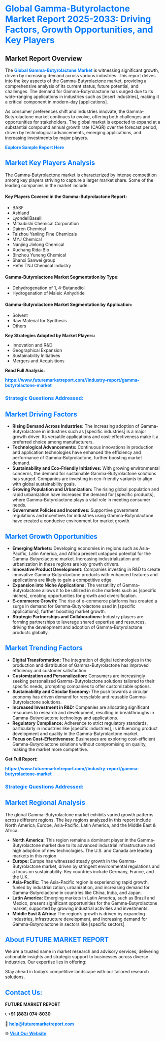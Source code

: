 <h1 style="color: #007BFF;">Global Gamma-Butyrolactone Market Report 2025-2033: Driving Factors, Growth Opportunities, and Key Players</h1>

<section id="overview">
<h2>Market Report Overview</h2>
<p>The <a href="https://www.futuremarketreport.com//industry-report/gamma-butyrolactone-market" style="color: #007BFF; text-decoration: none;"><strong>Global Gamma-Butyrolactone Market</strong></a> is witnessing significant growth, driven by increasing demand across various industries. This report delves into the key aspects of the Gamma-Butyrolactone market, providing a comprehensive analysis of its current status, future potential, and challenges. The demand for Gamma-Butyrolactone has surged due to its wide-ranging applications in industries such as [insert industries], making it a critical component in modern-day [applications].</p>
<p>As consumer preferences shift and industries innovate, the Gamma-Butyrolactone market continues to evolve, offering both challenges and opportunities for stakeholders. The global market is expected to expand at a substantial compound annual growth rate (CAGR) over the forecast period, driven by technological advancements, emerging applications, and increasing investments by major players.</p>
</section>

<section id="overview">
<p><a href="https://www.futuremarketreport.com//request-sample/reportId=91293" style="color: #007BFF; text-decoration: none;"><strong>Explore Sample Report Here</strong></a></p>
</section>

<section id="key-players">
<h2 style="color: #007BFF;">Market Key Players Analysis</h2>
<p>The Gamma-Butyrolactone market is characterized by intense competition among key players striving to capture a larger market share. Some of the leading companies in the market include:</p>
<h4>Key Players Covered in the Gamma-Butyrolactone Report:</h4>
<ul><li>BASF</li><li>Ashland</li><li>LyondellBasell</li><li>Mitsubishi Chemical Corporation</li><li>Dairen Chemical</li><li>Taizhou Yanling Fine Chemicals</li><li>MYJ Chemical</li><li>Nanjing Jinlong Chemical</li><li>Xuchang Rida-Bio</li><li>Binzhou Yuneng Chemical</li><li>Shanxi Sanwei group</li><li>Hefei TNJ Chemical Industry</li></ul>
<h4>Gamma-Butyrolactone Market Segmentation by Type:</h4>
<ul><li>Dehydrogenation of 1, 4-Butanediol</li><li>Hydrogenation of Maleic Anhydride</li></ul>

<h4>Gamma-Butyrolactone Market Segmentation by Application:</h4>
<ul><li>Solvent</li><li>Raw Material for Synthesis</li><li>Others</li></ul>
<p><strong>Key Strategies Adopted by Market Players:</strong></p>
<ul>
<li>Innovation and R&D</li>
<li>Geographical Expansion</li>
<li>Sustainability Initiatives</li>
<li>Mergers and Acquisitions</li>
</ul>
</section>

<section>
<p><strong>Read Full Analysis: </strong></p><a href="https://www.futuremarketreport.com//industry-report/gamma-butyrolactone-market" style="color: #007BFF; text-decoration: none;"><strong>https://www.futuremarketreport.com//industry-report/gamma-butyrolactone-market</strong></a>
<h3 style="color: #007BFF;">Strategic Questions Addressed:</h3>
</section>

<section id="driving-factors">
<h2 style="color: #007BFF;">Market Driving Factors</h2>
<ul>
<li><strong>Rising Demand Across Industries:</strong> The increasing adoption of Gamma-Butyrolactone in industries such as [specific industries] is a major growth driver. Its versatile applications and cost-effectiveness make it a preferred choice among manufacturers.</li>
<li><strong>Technological Advancements:</strong> Continuous innovations in production and application technologies have enhanced the efficiency and performance of Gamma-Butyrolactone, further boosting market demand.</li>
<li><strong>Sustainability and Eco-Friendly Initiatives:</strong> With growing environmental concerns, the demand for sustainable Gamma-Butyrolactone solutions has surged. Companies are investing in eco-friendly variants to align with global sustainability goals.</li>
<li><strong>Growing Population and Urbanization:</strong> The rising global population and rapid urbanization have increased the demand for [specific products], where Gamma-Butyrolactone plays a vital role in meeting consumer needs.</li>
<li><strong>Government Policies and Incentives:</strong> Supportive government regulations and incentives for industries using Gamma-Butyrolactone have created a conducive environment for market growth.</li>
</ul>
</section>

<section id="growth-opportunities">
<h2 style="color: #007BFF;">Market Growth Opportunities</h2>
<ul>
<li><strong>Emerging Markets:</strong> Developing economies in regions such as Asia-Pacific, Latin America, and Africa present untapped potential for the Gamma-Butyrolactone market. Increasing industrialization and urbanization in these regions are key growth drivers.</li>
<li><strong>Innovative Product Development:</strong> Companies investing in R&D to create innovative Gamma-Butyrolactone products with enhanced features and applications are likely to gain a competitive edge.</li>
<li><strong>Expansion into Niche Applications:</strong> The versatility of Gamma-Butyrolactone allows it to be utilized in niche markets such as [specific niches], creating opportunities for growth and diversification.</li>
<li><strong>E-commerce Growth:</strong> The rise of e-commerce platforms has created a surge in demand for Gamma-Butyrolactone used in [specific applications], further boosting market growth.</li>
<li><strong>Strategic Partnerships and Collaborations:</strong> Industry players are forming partnerships to leverage shared expertise and resources, driving the development and adoption of Gamma-Butyrolactone products globally.</li>
</ul>
</section>

<section id="trending-factors">
<h2 style="color: #007BFF;">Market Trending Factors</h2>
<ul>
<li><strong>Digital Transformation:</strong> The integration of digital technologies in the production and distribution of Gamma-Butyrolactone has improved efficiency and customer satisfaction.</li>
<li><strong>Customization and Personalization:</strong> Consumers are increasingly seeking personalized Gamma-Butyrolactone solutions tailored to their specific needs, prompting companies to offer customizable options.</li>
<li><strong>Sustainability and Circular Economy:</strong> The push towards a circular economy has driven demand for recyclable and reusable Gamma-Butyrolactone solutions.</li>
<li><strong>Increased Investment in R&D:</strong> Companies are allocating significant resources to research and development, resulting in breakthroughs in Gamma-Butyrolactone technology and applications.</li>
<li><strong>Regulatory Compliance:</strong> Adherence to strict regulatory standards, particularly in industries like [specific industries], is influencing product development and quality in the Gamma-Butyrolactone market.</li>
<li><strong>Focus on Cost-Effectiveness:</strong> Businesses are exploring cost-efficient Gamma-Butyrolactone solutions without compromising on quality, making the market more competitive.</li>
</ul>
</section>

<section>
<p><strong>Get Full Report: </strong></p><a href="https://www.futuremarketreport.com//industry-report/gamma-butyrolactone-market" style="color: #007BFF; text-decoration: none;"><strong>https://www.futuremarketreport.com//industry-report/gamma-butyrolactone-market</strong></a>
<h3 style="color: #007BFF;">Strategic Questions Addressed:</h3>
</section>


<section id="regional-analysis">
<h2 style="color: #007BFF;">Market Regional Analysis</h2>
<p>The global Gamma-Butyrolactone market exhibits varied growth patterns across different regions. The key regions analyzed in this report include North America, Europe, Asia-Pacific, Latin America, and the Middle East & Africa:</p>
<ul>
<li><strong>North America:</strong> This region remains a dominant player in the Gamma-Butyrolactone market due to its advanced industrial infrastructure and high adoption of new technologies. The U.S. and Canada are leading markets in this region.</li>
<li><strong>Europe:</strong> Europe has witnessed steady growth in the Gamma-Butyrolactone market, driven by stringent environmental regulations and a focus on sustainability. Key countries include Germany, France, and the U.K.</li>
<li><strong>Asia-Pacific:</strong> The Asia-Pacific region is experiencing rapid growth, fueled by industrialization, urbanization, and increasing demand for Gamma-Butyrolactone in countries like China, India, and Japan.</li>
<li><strong>Latin America:</strong> Emerging markets in Latin America, such as Brazil and Mexico, present significant opportunities for the Gamma-Butyrolactone market, supported by growing industrial activities and investments.</li>
<li><strong>Middle East & Africa:</strong> The region’s growth is driven by expanding industries, infrastructure development, and increasing demand for Gamma-Butyrolactone in sectors like [specific sectors].</li>
</ul>
</section>

<footer>
<h2 style="color: #007BFF;">About FUTURE MARKET REPORT</h2>
<p>We are a trusted name in market research and advisory services, delivering actionable insights and strategic support to businesses across diverse industries. Our expertise lies in offering:</p>

<p>Stay ahead in today’s competitive landscape with our tailored research solutions.</p>

<h2 style="color: #007BFF;">Contact Us:</h2>
<p><strong>FUTURE MARKET REPORT</strong></p>
<p>📞 <strong>+91 (883) 074-8030</strong></p>
<p>📧 <strong><a href="mailto:help@futuremarketreport.com" style="color: #007BFF;">help@futuremarketreport.com</a></strong></p>
<p>🌐 <strong><a href="https://www.futuremarketreport.com/" style="color: #007BFF;">Visit Our Website</a></strong></p>
</footer>